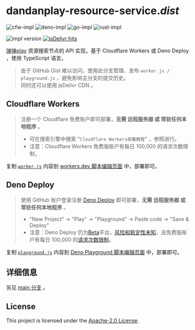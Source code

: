 # dandanplay-resource-service._dist_

![cfw-impl](https://img.shields.io/badge/impl-cfw-f1e05a?logo=cloudflare)
![deno-impl](https://img.shields.io/badge/impl-deno-000000?logo=deno)
![go-impl](https://img.shields.io/badge/impl-go-00add8?logo=go)
![rust-impl](https://img.shields.io/badge/impl-rust-dea584?logo=rust)

![impl version](https://img.shields.io/badge/version-v0.0.5--alpha-important)
[![jsDelivr hits](https://img.shields.io/jsdelivr/gh/hm/LussacZheng/dandanplay-resource-service?color=red)](https://data.jsdelivr.com/v1/package/gh/LussacZheng/dandanplay-resource-service@dist/stats/file)

[弹弹play](http://www.dandanplay.com/) 资源搜索节点的 API 实现，基于 Cloudflare Workers 或 Deno Deploy ，使用 TypeScript 语言。

> 由于 GitHub Gist 难以访问，使用此分支管理、发布 `worker.js / playground.js` ，避免影响主分支的提交历史。  
> 同时还可以使用 jsDelivr CDN 。

## Cloudflare Workers

> 注册一个 Cloudflare 免费账户即可部署，**无需 远程服务器 或 常驻任何本地程序** 。
>
> - 可在搜索引擎中搜索 "`Cloudflare Workers部署教程`" ，参照进行。
> - 注意：Cloudflare Workers 免费版账户有每日 100,000 的请求次数限制，

复制 [`worker.js`](./cf-worker/worker.js) 内容到 [workers.dev 脚本编辑页面](https://workers.cloudflare.com/) 中，部署即可。

## Deno Deploy

> 使用 GitHub 账户登录注册 [Deno Deploy](https://deno.com/deploy) 即可部署，**无需 远程服务器 或 常驻任何本地程序** 。
>
> - "New Project" -> "Play" -> "Playground" -> Paste code -> "Save & Deploy"
> - 注意：Deno Deploy 仍为[Beta](https://deno.com/blog?tag=deno-deploy)平台，[风险和稳定性未知](https://deno.com/deploy/docs/fair-use-policy)，且免费版账户有每日 100,000 的[请求次数限制](https://deno.com/deploy/docs/pricing-and-limits)。

复制 [`playground.js`](./deno-deploy/playground.js) 内容到 [Deno Playground 脚本编辑页面](https://dash.deno.com/projects) 中，部署即可。

## 详细信息

另见 [main 分支](https://github.com/LussacZheng/dandanplay-resource-service) 。

## License

This project is licensed under the [Apache-2.0 License](./LICENSE).
